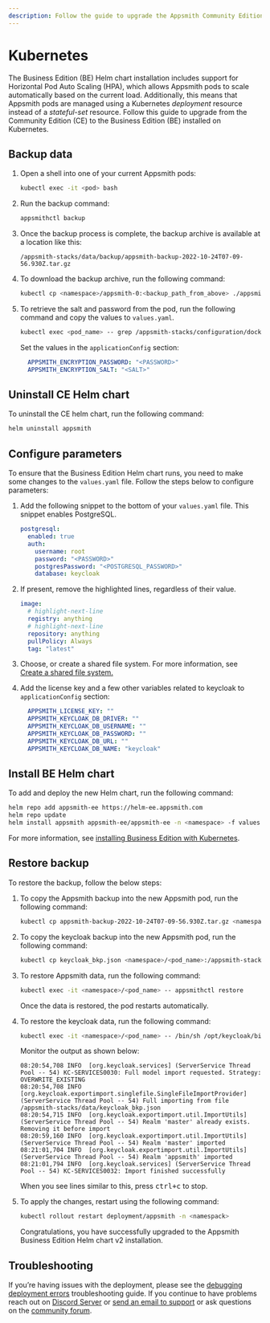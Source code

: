 ```yaml
---
description: Follow the guide to upgrade the Appsmith Community Edition installation on Kubernetes to Business Edition.
---
```


# Kubernetes

The Business Edition (BE) Helm chart installation includes support for Horizontal Pod Auto Scaling (HPA), which allows Appsmith pods to scale automatically based on the current load. Additionally, this means that Appsmith pods are managed using a Kubernetes _deployment_ resource instead of a _stateful-set_ resource. Follow this guide to upgrade from the Community Edition (CE) to the Business Edition (BE) installed on Kubernetes.

## Backup data

1. Open a shell into one of your current Appsmith pods:

   ```bash
   kubectl exec -it <pod> bash
   ```

2. Run the backup command:

   ```bash
   appsmithctl backup
   ```

3. Once the backup process is complete, the backup archive is available at a location like this:

   ```
   /appsmith-stacks/data/backup/appsmith-backup-2022-10-24T07-09-56.930Z.tar.gz
   ```

4. To download the backup archive, run the following command:

   ```bash
   kubectl cp <namespace>/appsmith-0:<backup_path_from_above> ./appsmith-ce-backup.tar.gz
   ```

5. To retrieve the salt and password from the pod, run the following command and copy the values to `values.yaml`.

   ```bash
   kubectl exec <pod_name> -- grep /appsmith-stacks/configuration/docker.env APPSMITH_ENCRYPTION_
   ```

   Set the values in the `applicationConfig` section:

   ```yaml
     APPSMITH_ENCRYPTION_PASSWORD: "<PASSWORD>"
     APPSMITH_ENCRYPTION_SALT: "<SALT>"
   ```

## Uninstall CE Helm chart

To uninstall the CE helm chart, run the following command:

```bash
helm uninstall appsmith
```

## Configure parameters

To ensure that the Business Edition Helm chart runs, you need to make some changes to the `values.yaml` file. Follow the steps below to configure parameters:

1. Add the following snippet to the bottom of your `values.yaml` file. This snippet enables PostgreSQL.

   ```yaml
   postgresql:
     enabled: true
     auth:
       username: root
       password: "<PASSWORD>"
       postgresPassword: "<POSTGRESQL_PASSWORD>"
       database: keycloak
   ```

2. If present, remove the highlighted lines, regardless of their value.

   ```yaml
   image:
     # highlight-next-line
     registry: anything
     # highlight-next-line
     repository: anything
     pullPolicy: Always
     tag: "latest"
   ```

3. Choose, or create a shared file system. For more information, see [Create a shared file system.](/getting-started/setup/installation-guides/kubernetes#create-a-shared-file-system)

4. Add the license key and a few other variables related to keycloak to `applicationConfig` section:

   ```yaml
     APPSMITH_LICENSE_KEY: ""
     APPSMITH_KEYCLOAK_DB_DRIVER: ""
     APPSMITH_KEYCLOAK_DB_USERNAME: ""
     APPSMITH_KEYCLOAK_DB_PASSWORD: ""
     APPSMITH_KEYCLOAK_DB_URL: ""
     APPSMITH_KEYCLOAK_DB_NAME: "keycloak"
   ```

## Install BE Helm chart 

To add and deploy the new Helm chart, run the following command:

   ```bash
   helm repo add appsmith-ee https://helm-ee.appsmith.com
   helm repo update
   helm install appsmith appsmith-ee/appsmith-ee -n <namespace> -f values.yaml
   ```

For more information, see [installing Business Edition with Kubernetes](/getting-started/setup/installation-guides/kubernetes#install-appsmith).


## Restore backup

To restore the backup, follow the below steps:

1. To copy the Appsmith backup into the new Appsmith pod, run the following command:

   ```bash
   kubectl cp appsmith-backup-2022-10-24T07-09-56.930Z.tar.gz <namespace>/<pod_name>:/appsmith-stacks/data/backup/
   ```

2. To copy the keycloak backup into the new Appsmith pod, run the following command:

   ```bash
   kubectl cp keycloak_bkp.json <namespace>/<pod_name>:/appsmith-stacks/data/
   ```

3. To restore Appsmith data, run the following command:

   ```bash
   kubectl exec -it <namespace>/<pod_name> -- appsmithctl restore
   ```

   Once the data is restored, the pod restarts automatically.

4. To restore the keycloak data, run the following command:

   ```bash
   kubectl exec -it <namespace>/<pod_name> -- /bin/sh /opt/keycloak/bin/standalone.sh -b 0.0.0.0 -Djboss.socket.binding.port-offset=1 -Dkeycloak.migration.action=import -Dkeycloak.migration.provider=singleFile -Dkeycloak.migration.file=/appsmith-stacks/data/keycloak_bkp.json -Dkeycloak.migration.strategy=OVERWRITE_EXISTING
   ```

   Monitor the output as shown below:

   ```
   08:20:54,708 INFO  [org.keycloak.services] (ServerService Thread Pool -- 54) KC-SERVICES0030: Full model import requested. Strategy: OVERWRITE_EXISTING
   08:20:54,708 INFO  [org.keycloak.exportimport.singlefile.SingleFileImportProvider] (ServerService Thread Pool -- 54) Full importing from file /appsmith-stacks/data/keycloak_bkp.json
   08:20:54,715 INFO  [org.keycloak.exportimport.util.ImportUtils] (ServerService Thread Pool -- 54) Realm 'master' already exists. Removing it before import
   08:20:59,160 INFO  [org.keycloak.exportimport.util.ImportUtils] (ServerService Thread Pool -- 54) Realm 'master' imported
   08:21:01,704 INFO  [org.keycloak.exportimport.util.ImportUtils] (ServerService Thread Pool -- 54) Realm 'appsmith' imported
   08:21:01,794 INFO  [org.keycloak.services] (ServerService Thread Pool -- 54) KC-SERVICES0032: Import finished successfully
   ```

   When you see lines similar to this, press <kbd>ctrl+c</kbd> to stop.

5. To apply the changes, restart using the following command:

   ```bash
   kubectl rollout restart deployment/appsmith -n <namespack>
   ```

   Congratulations, you have successfully upgraded to the Appsmith Business Edition Helm chart v2 installation.

## Troubleshooting
If you’re having issues with the deployment, please see the [debugging deployment errors](/help-and-support/troubleshooting-guide/deployment-errors.md) troubleshooting guide. If you continue to have problems reach out on [Discord Server](https://discord.com/invite/rBTTVJp) or [send an email to support](mailto:support@appsmith.com) or ask questions on the [community forum](https://community.appsmith.com/).

